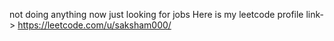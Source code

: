 not doing anything now just looking for jobs
Here is my leetcode profile link-> https://leetcode.com/u/saksham000/
